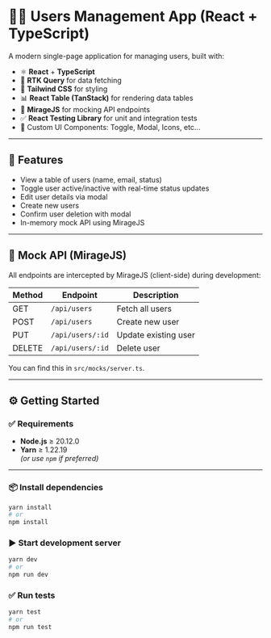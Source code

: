 # 🧑‍💼 Users Management App (React + TypeScript)

A modern single-page application for managing users, built with:

- ⚛️ **React** + **TypeScript**
- 🎯 **RTK Query** for data fetching
- 🎨 **Tailwind CSS** for styling
- 📊 **React Table (TanStack)** for rendering data tables
- 🔌 **MirageJS** for mocking API endpoints
- ✅ **React Testing Library** for unit and integration tests
- 🧩 Custom UI Components: Toggle, Modal, Icons, etc...

---

## 🚀 Features

- View a table of users (name, email, status)
- Toggle user active/inactive with real-time status updates
- Edit user details via modal
- Create new users
- Confirm user deletion with modal
- In-memory mock API using MirageJS


---

## 🧪 Mock API (MirageJS)

All endpoints are intercepted by MirageJS (client-side) during development:

| Method | Endpoint         | Description          |
|--------|------------------|----------------------|
| GET    | `/api/users`     | Fetch all users      |
| POST   | `/api/users`     | Create new user      |
| PUT    | `/api/users/:id` | Update existing user |
| DELETE | `/api/users/:id` | Delete user          |

You can find this in `src/mocks/server.ts`.

---

## ⚙️ Getting Started

### ✅ Requirements

- **Node.js** ≥ 20.12.0
- **Yarn** ≥ 1.22.19  
  _(or use `npm` if preferred)_

---

### 📦 Install dependencies

```bash
yarn install
# or
npm install
```

### ▶️ Start development server

```bash
yarn dev
# or
npm run dev
```

### ✅ Run tests

```bash
yarn test
# or
npm run test
```
